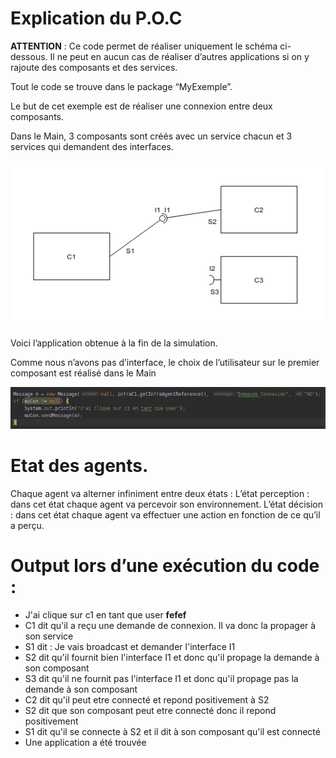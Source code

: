 # Explication du P.O.C

**ATTENTION** : Ce code permet de réaliser uniquement le schéma ci-dessous. Il ne peut en aucun cas de réaliser d’autres applications si on y rajoute des composants et des services.

Tout le code se trouve dans le package “MyExemple”. 

Le but de cet exemple est de réaliser une connexion entre deux composants.
 
Dans le Main, 3 composants sont créés avec un service chacun et 3 services qui demandent des interfaces.

![Schéma del'application réalisée par le POC](https://github.com/YanRevuz/AL/blob/master/Asset/shema.png)

Voici l’application obtenue à la fin de la simulation.

Comme nous n’avons pas d’interface, le choix de l’utilisateur sur le premier composant est réalisé dans le Main

![](https://github.com/YanRevuz/AL/blob/master/Asset/code.png)

# Etat des agents.

Chaque agent va alterner infiniment entre deux états :
L’état perception : dans cet état chaque agent va percevoir son environnement.
L’état décision : dans cet état chaque agent va effectuer une action en fonction de ce qu’il a perçu.

# Output lors d’une exécution du code :

- J'ai clique sur c1 en tant que user **fefef**
- C1 dit qu'il a reçu une demande de connexion. Il va donc la propager à son service
- S1 dit : Je vais broadcast et demander l'interface I1
- S2 dit qu'il fournit bien l'interface I1 et donc qu'il propage la demande à son composant
- S3 dit qu'il ne fournit pas l'interface I1 et donc qu'il propage pas la demande à son composant
- C2 dit qu'il peut etre connecté et repond positivement à S2
- S2 dit que son composant peut etre connecté donc il repond positivement
- S1 dit qu'il se connecte à S2 et il dit     à son composant qu'il est connecté
- Une application a été trouvée

